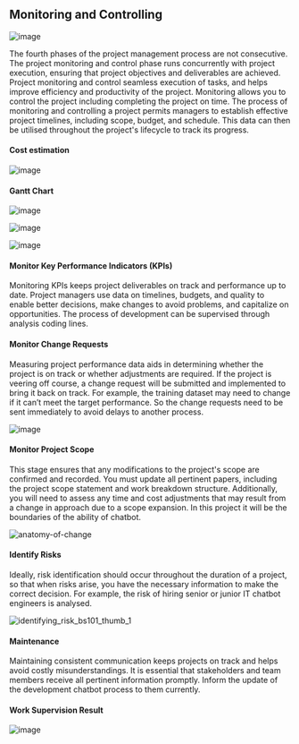 
## Monitoring and Controlling 

![image](https://user-images.githubusercontent.com/118036772/209682749-ec65a7fb-5266-448b-b4ef-329c3a1f237c.png)



The fourth phases of the project management process are not consecutive. The project monitoring and control phase runs concurrently with project execution, ensuring that project objectives and deliverables are achieved. Project monitoring and control seamless execution of tasks, and helps improve efficiency and productivity of the project. Monitoring allows you to control the project including completing the project on time. The process of monitoring and controlling a project permits managers to establish effective project timelines, including scope, budget, and schedule. This data can then be utilised throughout the project's lifecycle to track its progress.


#### Cost estimation
![image](https://user-images.githubusercontent.com/118036772/209787440-9073d50d-8b3b-4b38-894d-1329e0f27017.png)

#### Gantt Chart

![image](https://user-images.githubusercontent.com/118036772/209770767-5343cf5c-333c-4abb-80a8-30f6975a1a3f.png)


![image](https://user-images.githubusercontent.com/118036772/209770950-feae62b8-86d5-4646-87c9-30c28e5871fd.png)


![image](https://user-images.githubusercontent.com/118036772/209771302-232e8200-0931-485e-961d-3f4ad71d7604.png)

#### Monitor Key Performance Indicators (KPIs)
Monitoring KPIs keeps project deliverables on track and performance up to date. Project managers use data on timelines, budgets, and quality to enable better decisions, make changes to avoid problems, and capitalize on opportunities. The process of development can be supervised through analysis coding lines.

#### Monitor Change Requests
Measuring project performance data aids in determining whether the project is on track or whether adjustments are required. If the project is veering off course, a change request will be submitted and implemented to bring it back on track. For example, the training dataset may need to change if it can’t meet the target performance. So the change requests need to be sent immediately to avoid delays to another process. 

![image](https://user-images.githubusercontent.com/118036772/209789892-f6d358a8-0974-4050-92da-e57e66cc935e.png)


#### Monitor Project Scope
This stage ensures that any modifications to the project's scope are confirmed and recorded. You must update all pertinent papers, including the project scope statement and work breakdown structure. Additionally, you will need to assess any time and cost adjustments that may result from a change in approach due to a scope expansion. In this project it will be the boundaries of the ability of chatbot.

![anatomy-of-change](https://user-images.githubusercontent.com/118036772/209789690-d513e018-9586-4032-baf9-0dc59e768126.jpg)


#### Identify Risks
Ideally, risk identification should occur throughout the duration of a project, so that when risks arise, you have the necessary information to make the correct decision. For example, the risk of hiring senior or junior IT chatbot engineers is analysed.

![identifying_risk_bs101_thumb_1](https://user-images.githubusercontent.com/118036772/209789765-318aac08-9e8a-4fbe-8f95-11262f04998b.png)

#### Maintenance
Maintaining consistent communication keeps projects on track and helps avoid costly misunderstandings. It is essential that stakeholders and team members receive all pertinent information promptly. Inform the update of the development chatbot process to them currently.

#### Work Supervision Result

![image](https://user-images.githubusercontent.com/118036772/209771554-2a822102-1655-478e-a6de-da4aa049afc0.png)

